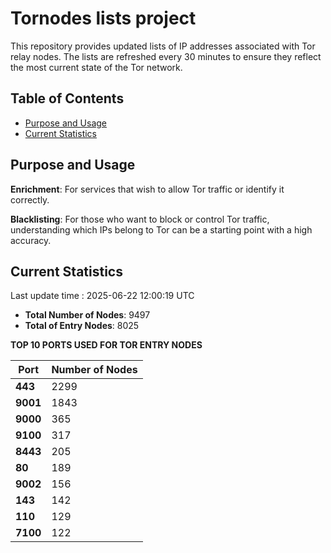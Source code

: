 # Tornodes lists project

This repository provides updated lists of IP addresses associated with Tor relay nodes. The lists are refreshed every 30 minutes to ensure they reflect the most current state of the Tor network.

## Table of Contents

- [Purpose and Usage](#purpose-and-usage)
- [Current Statistics](#current-statistics)


## Purpose and Usage

**Enrichment**: For services that wish to allow Tor traffic or identify it correctly.

**Blacklisting**: For those who want to block or control Tor traffic, understanding which IPs belong to Tor can be a starting point with a high accuracy.

## Current Statistics

Last update time : 2025-06-22 12:00:19 UTC

- **Total Number of Nodes**: 9497
- **Total of Entry Nodes**: 8025

**TOP 10 PORTS USED FOR TOR ENTRY NODES**

| **Port** | **Number of Nodes** |
|------|-----------------|
| **443**   | 2299  |
| **9001**   | 1843  |
| **9000**   | 365  |
| **9100**   | 317  |
| **8443**   | 205  |
| **80**   | 189  |
| **9002**   | 156  |
| **143**   | 142  |
| **110**   | 129  |
| **7100**   | 122  |

